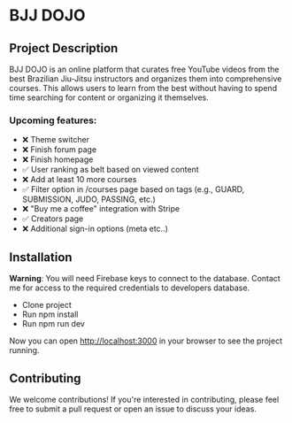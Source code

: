
# BJJ DOJO

## Project Description

BJJ DOJO is an online platform that curates free YouTube videos from the best Brazilian Jiu-Jitsu instructors and organizes them into comprehensive courses. This allows users to learn from the best without having to spend time searching for content or organizing it themselves.

### Upcoming features:

- :x: Theme switcher
- :x: Finish forum page
- :x: Finish homepage
- :white_check_mark: User ranking as belt based on viewed content
- :x: Add at least 10 more courses
- :white_check_mark: Filter option in /courses page based on tags (e.g., GUARD, SUBMISSION, JUDO, PASSING, etc.)
- :x: "Buy me a coffee" integration with Stripe
- :white_check_mark: Creators page
- :x: Additional sign-in options (meta etc..)

## Installation

**Warning**: You will need Firebase keys to connect to the database. Contact me for access to the required credentials to developers database.

- Clone project
- Run npm install
- Run npm run dev

Now you can open [http://localhost:3000](http://localhost:3000) in your browser to see the project running.


## Contributing

We welcome contributions! If you're interested in contributing, please feel free to submit a pull request or open an issue to discuss your ideas.
